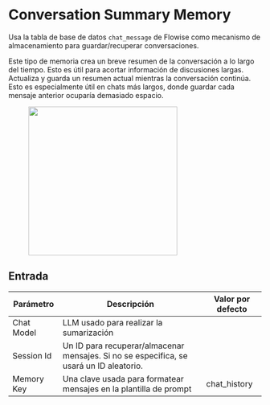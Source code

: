 # Conversation Summary Memory

Usa la tabla de base de datos `chat_message` de Flowise como mecanismo de almacenamiento para guardar/recuperar conversaciones.

Este tipo de memoria crea un breve resumen de la conversación a lo largo del tiempo. Esto es útil para acortar información de discusiones largas. Actualiza y guarda un resumen actual mientras la conversación continúa. Esto es especialmente útil en chats más largos, donde guardar cada mensaje anterior ocuparía demasiado espacio.

<figure><img src="../../../.gitbook/assets/image--3---1---1---1---2-.png" alt="" width="296"><figcaption></figcaption></figure>

## Entrada

| Parámetro   | Descripción                                                                      | Valor por defecto |
| ----------- | -------------------------------------------------------------------------------- | ----------------- |
| Chat Model  | LLM usado para realizar la sumarización                                          |                   |
| Session Id  | Un ID para recuperar/almacenar mensajes. Si no se especifica, se usará un ID aleatorio. |               |
| Memory Key  | Una clave usada para formatear mensajes en la plantilla de prompt                | chat_history      |
